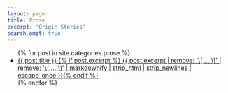 ```yaml
---
layout: page
title: Prose
excerpt: 'Origin Stories'
search_omit: true
---
```



<ul class="post-list">
{% for post in site.categories.prose %}
  <li><article><a href="{{ site.url }}{{ post.url }}">{{ post.title }} {% if post.excerpt %} <span class="excerpt">{{ post.excerpt | remove: '\[ ... \]' | remove: '\( ... \)' | markdownify | strip_html | strip_newlines | escape_once }}</span>{% endif %}</a></article></li>
{% endfor %}
</ul>
